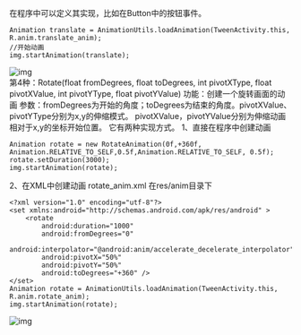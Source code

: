 在程序中可以定义其实现，比如在Button中的按钮事件。
```  
Animation translate = AnimationUtils.loadAnimation(TweenActivity.this, R.anim.translate_anim); 
//开始动画 
img.startAnimation(translate); 
```
![img](P)  
第4种：Rotate(float fromDegrees, float toDegrees, int pivotXType, float pivotXValue, int pivotYType,
float pivotYValue)
功能：创建一个旋转画面的动画
参数：fromDegrees为开始的角度；toDegrees为结束的角度。pivotXValue、pivotYType分别为x,y的伸缩模式。
pivotXValue，pivotYValue分别为伸缩动画相对于x,y的坐标开始位置。
它有两种实现方式。
1、直接在程序中创建动画
```  
Animation rotate = new RotateAnimation(0f,+360f, 
Animation.RELATIVE_TO_SELF,0.5f,Animation.RELATIVE_TO_SELF, 0.5f); 
rotate.setDuration(3000); 
img.startAnimation(rotate); 
```
2、在XML中创建动画 rotate_anim.xml 在res/anim目录下
```  
<?xml version="1.0" encoding="utf-8"?>
<set xmlns:android="http://schemas.android.com/apk/res/android" >
    <rotate
        android:duration="1000"
        android:fromDegrees="0"
        android:interpolator="@android:anim/accelerate_decelerate_interpolator"
        android:pivotX="50%"
        android:pivotY="50%"
        android:toDegrees="+360" />
</set>
Animation rotate = AnimationUtils.loadAnimation(TweenActivity.this, R.anim.rotate_anim); 
img.startAnimation(rotate); 
```
![img](P)  
